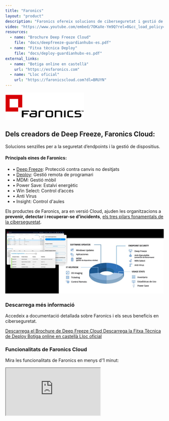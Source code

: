 ```yaml
---
title: "Faronics"
layout: "product"
description: "Faronics ofereix solucions de ciberseguretat i gestió de sistemes per protegir i administrar entorns informàtics de múltiples usuaris."
video: "https://www.youtube.com/embed/7OKaXe-Ym9Q?rel=0&cc_load_policy=0"
resources:
  - name: "Brochure Deep Freeze Cloud"
    file: "docs/deepfreeze-guardianhubx-es.pdf"
  - name: "Fitxa tècnica Deploy"
    file: "docs/deploy-guardianhubx-es.pdf"
external_links:
  - name: "Botiga online en castellà"
    url: "https://esfaronics.com"
  - name: "Lloc oficial"
    url: "https://faronicscloud.com?dl=BRUYN"
---
```


<section class="about mb-5 container">
  <div class="text-center">
    <img src="/img/faronics-logo.png" alt="Logo de Faronics" class="img-fluid mb-2" style="max-height: 100px;">
    <h2>Dels creadors de Deep Freeze, Faronics Cloud:</h2>
    <p>Solucions senzilles per a la seguretat d’endpoints i la gestió de dispositius.</p>
  </div>

  <div class="row mt-4 justify-content-center">
    <div class="col-md-8 ps-md-5">
      <h4 class="mb-4">Principals eines de Faronics:</h4>
      <ul class="list-unstyled">
        <li class="mb-2">• <a href="https://faronicscloud.com/ca/pages/congelar?dl=BRUYN">Deep Freeze</a>: Protecció contra canvis no desitjats</li>
        <li class="mb-2">• <a href="https://faronicscloud.com/ca/pages/actualitzador-de-software?dl=BRUYN">Deploy</a>: Gestió remota de programari</li>
        <li class="mb-2">• MDM: Gestió mòbil</li>
        <li class="mb-2">• Power Save: Estalvi energètic</li>
        <li class="mb-2">• Win Select: Control d’accés</li>
        <li class="mb-2">• Anti Virus</li>
        <li class="mb-2">• Insight: Control d'aules</li>
      </ul>

  <p class="mt-4">
    Els productes de Faronics, ara en versió Cloud, ajuden les organitzacions a <strong>prevenir, detectar i recuperar-se d’incidents</strong>, <a href="/ca/objectius-ciberseguretat/">els tres pilars fonamentals de la ciberseguretat</a>.
  </p>
</div>
  </div>
</section>

<div class="d-flex justify-content-center gap-4 flex-wrap my-4">
  <img src="img/faronics-screens.jpg" 
       class="img-fluid zoomable-image" 
       alt="Interfície de Deep Freeze" 
       onclick="openFullscreen(this)">
</div>

<section class="downloads mb-5 container text-center">
  <h3>Descarrega més informació</h3>
  <p>Accedeix a documentació detallada sobre Faronics i els seus beneficis en ciberseguretat.</p>
  <div class="d-flex justify-content-center gap-3 flex-wrap">
    <a href="/docs/deepfreeze-guardianhubx-es.pdf" class="btn btn-primary pdf-download" target="_blank">
      <i class="fas fa-file-pdf"></i> Descarrega el Brochure de Deep Freeze Cloud
    </a>
    <a href="/docs/deploy-guardianhubx-es.pdf" class="btn btn-primary pdf-download" target="_blank">
      <i class="fas fa-file-pdf"></i> Descarrega la Fitxa Tècnica de Deploy
    </a>
    <a href="https://esfaronics.com" class="btn btn-success" target="_blank">
      <i class="fas fa-globe"></i> Botiga online en castellà
    </a>
    <a href="https://faronicscloud.com?dl=BRUYN" class="btn btn-success" target="_blank">
      <i class="fas fa-globe"></i> Lloc oficial
    </a>
  </div>
</section>

<section class="solutions mb-5 container text-center">
  <h3>Funcionalitats de Faronics Cloud</h3>
  <p>Mira les funcionalitats de Faronics en menys d'1 minut:</p>
  <div class="ratio ratio-16x9">
    <iframe class="embed-responsive-item" src="https://www.youtube.com/embed/7OKaXe-Ym9Q?rel=0" allowfullscreen title="Vídeo explicatiu de Faronics"></iframe>
  </div>
</section>
